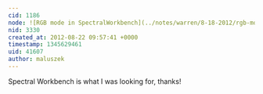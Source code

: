 ```yaml
---
cid: 1186
node: ![RGB mode in SpectralWorkbench](../notes/warren/8-18-2012/rgb-mode-spectralworkbench)
nid: 3330
created_at: 2012-08-22 09:57:41 +0000
timestamp: 1345629461
uid: 41607
author: maluszek
---
```


Spectral Workbench is what I was looking for, thanks!